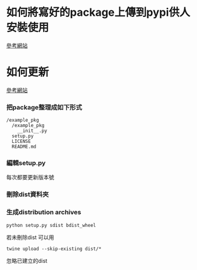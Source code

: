 # 如何將寫好的package上傳到pypi供人安裝使用

[參考網站](https://medium.com/%E8%B3%87%E5%B7%A5%E7%AD%86%E8%A8%98/%E6%89%93%E5%8C%85python-module-%E5%88%B0pypi-%E4%B8%8A-aef1f73e1774)

# 如何更新
[參考網站](https://ganjinzero.github.io/2019/01/17/%E5%9C%A8PyPI%E4%B8%8A%E5%8F%91%E5%B8%83%E5%B9%B6%E6%9B%B4%E6%96%B0%E8%87%AA%E5%B7%B1%E7%9A%84python-package/)
### 把package整理成如下形式
```
/example_pkg
  /example_pkg
    __init__.py
  setup.py
  LICENSE
  README.md
```

### 編輯setup.py
每次都要更新版本號

### 刪除dist資料夾

### 生成distribution archives
```
python setup.py sdist bdist_wheel
```
若未刪除dist 可以用
```
twine upload --skip-existing dist/*
```
忽略已建立的dist
